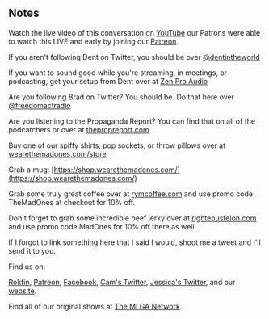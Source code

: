 ## Notes

Watch the live video of this conversation on [YouTube](https://youtu.be/ht00G4Pedas) our Patrons were able to watch this LIVE and early by joining our [Patreon](https://www.patreon.com/TheMadOnes).

If you aren't following Dent on Twitter, you should be over [@dentintheworld](https://twitter.com/freedomactradio)

If you want to sound good while you're streaming, in meetings, or podcasting, get your setup from Dent over at [Zen Pro Audio](https://www.zenproaudio.com/)

Are you following Brad on Twitter? You should be. Do that here over [@freedomactradio](https://twitter.com/freedomactradio)

Are you listening to the Propaganda Report? You can find that on all of the podcatchers or over at [thepropreport.com](https://www.thepropreport.com/)

Buy one of our spiffy shirts, pop sockets, or throw pillows over at [wearethemadones.com/store](https://wearethemadones.com/store)

Grab a mug: [https://shop.wearethemadones.com/](https://shop.wearethemadones.com/)

Grab some truly great coffee over at [rymcoffee.com](http://rymcoffee.com) and use promo code TheMadOnes at checkout for 10% off.

Don't forget to grab some incredible beef jerky over at [righteousfelon.com](https://www.righteousfelon.com/) and use promo code MadOnes for 10% off there as well.

If I forgot to link something here that I said I would, shoot me a tweet and I'll send it to you.

Find us on:

[Rokfin](https://rokfin.com/TheMadOnes), [Patreon](https://patreon.com/TheMadOnes), [Facebook](https://www.facebook.com/WeAreTheMad/), [Cam's Twitter](https://twitter.com/CamHarless), [Jessica's Twitter](https://twitter.com/soupcanarchist), and our [website](http://wearethemad.com).

Find all of our original shows at [The MLGA Network](https://mlganetwork.com).
